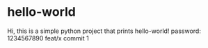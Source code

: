 # hello-world

Hi, this is a simple python project that prints hello-world!
password: 1234567890
feat/x commit 1
